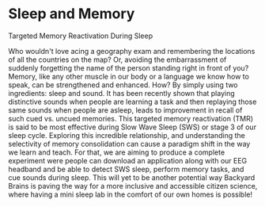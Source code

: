 # Sleep and Memory
Targeted Memory Reactivation During Sleep

Who wouldn't love acing a geography exam and remembering the locations of all the countries on the map? Or, avoiding the embarrassment of suddenly forgetting the name of the person standing right in front of you? Memory, like any other muscle in our body or a language we know how to speak, can be strengthened and enhanced. How? By simply using two ingredients: sleep and sound. It has been recently shown that playing distinctive sounds when people are learning a task and then replaying those same sounds when people are asleep, leads to improvement in recall of such cued vs. uncued memories.  This targeted memory reactivation (TMR) is said to be most effective during Slow Wave Sleep (SWS) or stage 3 of our sleep cycle. Exploring this incredible relationship, and understanding the selectivity of memory consolidation can cause a paradigm shift in the way we learn and teach. For that, we are aiming to produce a complete experiment were people can download an application along with our EEG headband and be able to detect SWS sleep, perform memory tasks, and cue sounds during sleep. This will yet to be another potential way Backyard Brains is paving the way for a more inclusive and accessible citizen science, where having a mini sleep lab in the comfort of our own homes is possible!   


